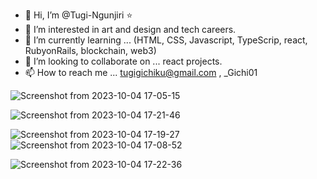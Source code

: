 - 👋  Hi, I’m @Tugi-Ngunjiri ⭐
- 👀 I’m interested in  art and design and tech careers.
- 🌱 I’m currently learning ... (HTML, CSS, Javascript, TypeScrip, react, RubyonRails, blockchain, web3)
- 💞️ I’m looking to collaborate on ... react projects.
- 📫 How to reach me ... tugigichiku@gmail.com , _Gichi01

![Screenshot from 2023-10-04 17-05-15](https://github.com/Tugi-Ngunjiri/Tugi-Ngunjiri/assets/102291617/683e0ead-1af9-4659-950d-0ee79a14337b)

![Screenshot from 2023-10-04 17-21-46](https://github.com/Tugi-Ngunjiri/Tugi-Ngunjiri/assets/102291617/9fccbe4f-b449-47f3-aa35-c593ea5bff4f)

![Screenshot from 2023-10-04 17-19-27](https://github.com/Tugi-Ngunjiri/Tugi-Ngunjiri/assets/102291617/8ea1cbf6-1796-4b4f-b7a5-8162b41db3b2)
![Screenshot from 2023-10-04 17-08-52](https://github.com/Tugi-Ngunjiri/Tugi-Ngunjiri/assets/102291617/ab173b5e-5d30-4ce1-88ed-601a04543c70)

![Screenshot from 2023-10-04 17-22-36](https://github.com/Tugi-Ngunjiri/Tugi-Ngunjiri/assets/102291617/41b93381-ac40-4f59-b5bd-f8de56fd12a3)


<!---
Tugi-Ngunjiri/Tugi-Ngunjiri is a ✨!
 special ✨ repository because its `README.md` (this file) appears on your GitHub profile.
You can click the Preview link to take a look at your changes.
--->
